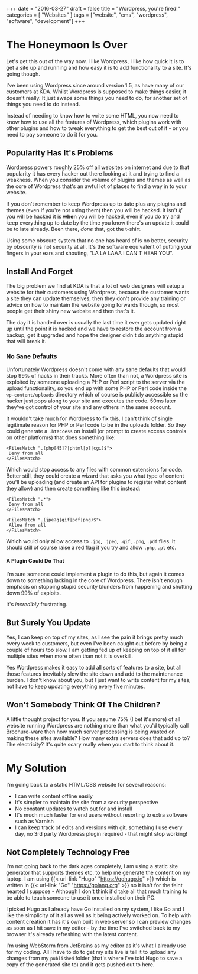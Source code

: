 +++
date = "2016-03-27"
draft = false
title = "Wordpress, you're fired!"
categories = [ "Websites" ]
tags = ["website", "cms", "wordpress", "software", "development"]
+++

# The Honeymoon Is Over
Let's get this out of the way now. I like Wordpress, I like how quick it is to get a site up and running and how easy it is to add functionality to a site.  It's going though.

I've been using Wordpress since around version 1.5, as have many of our customers at KDA.  Whilst Wordpress is supposed to make things easier, it doesn't really.  It just swaps some things you need to do, for another set of things you need to do instead.

Instead of needing to know how to write some HTML, you now need to know how to use all the features of Wordpress, which plugins work with other plugins and how to tweak everything to get the best out of it - or you need to pay someone to do it for you.

## Popularity Has It's Problems
Wordpress powers roughly  25% off all websites on internet and due to that popularity it has every hacker out there looking at it and trying to find a weakness.  When you consider the volume of plugins and themes as well as the core of Wordpress that's an awful lot of places to find a way in to your website.

If you don't remember to keep Wordpress up to date plus any plugins and themes (even if you're not using them) then you will be hacked.  It isn't *if* you will be hacked it is **when** you will be hacked, even if you do try and keep everything up to date by the time you know there's an update it could be to late already.  Been there, *done* that, got the t-shirt.

Using some obscure system that no one has heard of is no better, security by obscurity is not security at all.  It's the software equivalent of putting your fingers in your ears and shouting, "LA LA LAAA I CAN'T HEAR YOU".

## Install And Forget
The big problem we find at KDA is that a lot of web designers will setup a website for their customers using Wordpress, because the customer wants a site they can update themselves, then they don't provide any training or advice on how to maintain the website going forwards though, so most people get their shiny new website and then that's it.

The day it is handed over is usually the last time it ever gets updated right up until the point it is hacked and we have to restore the account from a backup, get it upgraded and hope the designer didn't do anything stupid that will break it.

### No Sane Defaults
Unfortunately Wordpress doesn't come with any sane defaults that would stop 99% of hacks in their tracks.  More often than not, a Wordpress site is exploited by someone uploading a PHP or Perl script to the server via the upload functionality, so you end up with some PHP or Perl code inside the `wp-content/uploads` directory which of course is publicly accessible so the hacker just pops along to your site and executes the code.  50ms later they've got control of your site and any others in the same account.

It wouldn't take much for Wordpress to fix this, I can't think of single legitimate reason for PHP or Perl code to be in the uploads folder.  So they could generate a `.htaccess` on install (or prompt to create access controls on other platforms) that does something like:

```
<FilesMatch ".(php[45]?|phtml|pl|cgi)$">
 Deny from all
</FilesMatch>
```

Which would stop access to any files with common extensions for code.  Better still, they could create a wizard that asks you what type of content you'll be uploading (and create an API for plugins to register what content they allow) and then create something like this instead:

```
<FilesMatch ".*">
 Deny from all
</FilesMatch>

<FilesMatch ".(jpe?g|gif|pdf|png)$">
 Allow from all
</FilesMatch>
```

Which would only allow access to `.jpg`, `.jpeg`, `.gif`, `.png`, `.pdf` files.  It should still of course raise a red flag if you try and allow `.php`, `.pl` etc.

#### A Plugin Could Do That
I'm sure someone could implement a plugin to do this, but again it comes down to something lacking in the core of Wordpress.  There isn't enough emphasis on stopping stupid security blunders from happening and shutting down 99% of exploits.

It's *incredibly* frustrating.

## But Surely You Update
Yes, I can keep on top of my sites, as I see the pain it brings pretty much every week to customers, but even I've been caught out before by being a couple of hours too slow.  I am getting fed up of keeping on top of it all for multiple sites when more often than not it is overkill.

Yes Wordpress makes it easy to add all sorts of features to a site, but all those features inevitably slow the site down and add to the maintenance burden.  I don't know about you, but I just want to write content for my sites, not have to keep updating everything every five minutes.

## Won't Somebody Think Of The Children?
A little thought project for you.  If you assume 75% (I bet it's more) of all website running Wordpress are nothing more than what you'd typically call Brochure-ware then how much server processing is being wasted on making these sites available?  How many extra servers does that add up to? The electricity?  It's quite scary really when you start to think about it.

# My Solution
I'm going back to a static HTML/CSS website for several reasons:

* I can write content offline easily
* It's simpler to maintain the site from a security perspective
* No constant updates to watch out for and install
* It's much much faster for end users without resorting to extra software such as Varnish
* I can keep track of edits and versions with git, something I use every day, no 3rd party Wordpress plugin required - that might stop working!

## Not Completely Technology Free
I'm not going back to the dark ages completely, I am using a static site generator that supports themes etc. to help me generate the content on my laptop.  I am using {{< url-link "Hugo" "https://gohugo.io" >}} which is written in {{< url-link "Go" "https://golang.org" >}} so it isn't for the feint hearted I suppose - Although I don't think it'd take all that much training to be able to teach someone to use it once installed on their PC.

I picked Hugo as I already have Go installed on my system, I like Go and I like the simplicity of it all as well as it being actively worked on.  To help with content creation it has it's own built in web server so I can preview changes as soon as I hit save in my editor - by the time I've switched back to my browser it's already refreshing with the latest content.

I'm using WebStorm from JetBrains as my editor as it's what I already use for my coding.  All I have to do to get my site live is tell it to upload any changes from my `published` folder (that's where I've told Hugo to save a copy of the generated site to) and it gets pushed out to here.